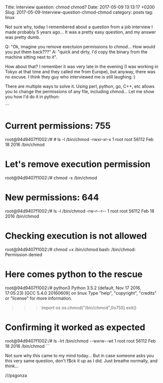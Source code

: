 Title: Interview question: chmod chmod?
Date: 2017-05-09 13:13:17 +0200
Slug: 2017-05-09-Interview-question-chmod-chmod
category: posts
tag: linux

Not sure why, today I remembered about a question from a job interview I made probably 5 years ago... It was a pretty easy question, and my answer was pretty dumb.

Q: "Ok, imagine you remove exectuion permissions to chmod... How would you put them back???"
A: "quick and dirty, I'd copy the binary from the machine sitting next to it". 

How about that? I remember it was very late in the evening (I was working in Tokyo at that time and they called me from Europe), but anyway, there was no excuse. I think they guy who interviewed me is still laughing :)

There are multiple ways to solve it. Using perl, python, go, C++, etc allows you to change the permissions of any file, including chmod... Let me show you how I'd do it in python: 

´´´
# Current permissions: 755
root@94d9407f1002:/# # ls -l /bin/chmod
-rwxr-xr-x 1 root root 56112 Feb 18  2016 /bin/chmod

# Let's remove execution permission
root@94d9407f1002:/# chmod -x /bin/chmod

# New permissions: 644 
root@94d9407f1002:/# ls -l /bin/chmod
-rw-r--r-- 1 root root 56112 Feb 18  2016 /bin/chmod

# Checking execution is not allowed
root@94d9407f1002:/# chmod +x /bin/chmod
bash: /bin/chmod: Permission denied
 
# Here comes python to the rescue
root@94d9407f1002:/# python3
Python 3.5.2 (default, Nov 17 2016, 17:05:23)
[GCC 5.4.0 20160609] on linux
Type "help", "copyright", "credits" or "license" for more information.
>>> import os
>>> os.chmod("/bin/chmod",0o755)
>>> exit()

# Confirming it worked as expected
root@94d9407f1002:/# ls -lrt /bin/chmod
--wxrw--wt 1 root root 56112 Feb 18  2016 /bin/chmod
´´´

Not sure why this came to my mind today... But in case someone asks you this very same question, don't f$ck it up as I did. Just breathe normally, and think...

///psgonza
